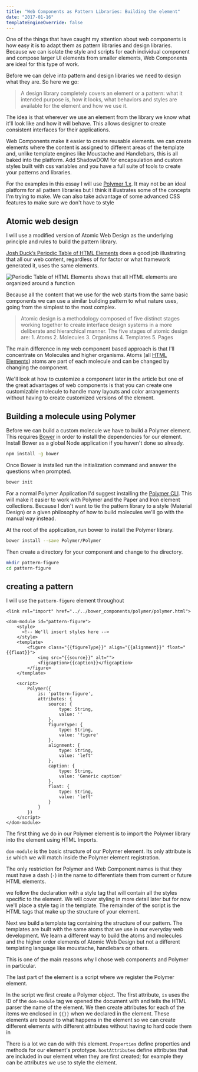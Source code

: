 ```yaml
---
title: "Web Components as Pattern Libraries: Building the element"
date: "2017-01-16"
templateEngineOverride: false
---
```


One of the things that have caught my attention about web components is how easy it is to adapt them as pattern libraries and design libraries. Because we can isolate the style and scripts for each individual component and compose larger UI elements from smaller elements, Web Components are ideal for this type of work.

Before we can delve into pattern and design libraries we need to design what they are. So here we go:

> A design library completely covers an element or a pattern: what it intended purpose is, how it looks, what behaviors and styles are available for the element and how we use it.

The idea is that wherever we use an element from the library we know what it'll look like and how it will behave. This allows designer to create consistent interfaces for their applications.

Web Components make it easier to create reusable elements. we can create elements where the content is assigned to different areas of the template and, unlike template engines like Moustache and Handlebars, this is all baked into the platform. Add ShadowDOM for encapsulation and custom styles built with css variables and you have a full suite of tools to create your patterns and libraries.

For the examples in this essay I will use [Polymer 1.x](https://www.polymer-project.org/1.0/). It may not be an ideal platform for all pattern libraries but I think it illustrates some of the concepts I'm trying to make. We can also take advantage of some advanced CSS features to make sure we don't have to style

## Atomic web design

I will use a modified version of Atomic Web Design as the underlying principle and rules to build the pattern library.

[Josh Duck’s Periodic Table of HTML Elements](http://zqsmm.qiniucdn.com/data/20110511083224/index.html) does a good job illustrating that all our web content, regardless of for factor or what framework generated it, uses the same elements.

![Periodic Table of HTML Elements shows that all HTML elements are organized around a function](https://res.cloudinary.com/dfh6ihzvj/image/upload/c_scale,w_500/f_auto,q_auto/html-periodic-table)

Because all the content that we use for the web starts from the same basic components we can use a similar building pattern to what nature uses, going from the simplest to the most complex.

> Atomic design is a methodology composed of five distinct stages working together to create interface design systems in a more deliberate and hierarchical manner. The five stages of atomic design are: 1. Atoms 2. Molecules 3. Organisms 4. Templates 5. Pages

The main difference in my web component based approach is that I'll concentrate on Molecules and higher organisms. Atoms (all [HTML Elements](https://developer.mozilla.org/en-US/docs/Web/HTML/Element)) atoms are part of each molecule and can be changed by changing the component.

We'll look at how to customize a component later in the article but one of the great advantages of web components is that you can create one customizable molecule to handle many layouts and color arrangements without having to create customized versions of the element.

## Building a molecule using Polymer

Before we can build a custom molecule we have to build a Polymer element. This requires [Bower](https://bower.io/) in order to install the dependencies for our element. Install Bower as a global Node application if you haven't done so already.

```bash
npm install -g bower
```

Once Bower is installed run the initialization command and answer the questions when prompted.

```bash
bower init
```

For a normal Polymer Application I'd suggest installing the [Polymer CLI](https://www.polymer-project.org/1.0/docs/tools/polymer-cli). This will make it easier to work with Polymer and the Paper and Iron element collections. Because I don't want to tie the pattern library to a style (Material Design) or a given philosophy of how to build molecules we'll go with the manual way instead.

At the root of the application, run bower to install the Polymer library.

```bash
bower install --save Polymer/Polymer
```

Then create a directory for your component and change to the directory.

```bash
mkdir pattern-figure
cd pattern-figure
```

## creating a pattern

I will use the `pattern-figure` element throughout

```markup
<link rel="import" href="../../bower_components/polymer/polymer.html">

<dom-module id="pattern-figure">
    <style>
      <!-- We'll insert styles here -->
    </style>
    <template>
        <figure class="{{figureType}}" align="{{alignment}}" float="{{float}}">
            <img src="{{source}}" alt="">
            <figcaption>{{caption}}</figcaption>
        </figure>
    </template>

    <script>
        Polymer({
            is: 'pattern-figure',
            attributes: {
                source: {
                    type: String,
                    value: ''
                },
                figureType: {
                    type: String,
                    value: 'figure'
                },
                alignment: {
                    type: String,
                    value: 'left'
                },
                caption: {
                    type: String,
                    value: 'Generic caption'
                },
                float: {
                    type: String,
                    value: 'left'
                }
            }
        })
    </script>
</dom-module>
```

The first thing we do in our Polymer element is to import the Polymer library into the element using HTML Imports.

`dom-module` is the basic structure of our Polymer element. Its only attribute is `id` which we will match inside the Polymer element registration.

The only restriction for Polymer and Web Component names is that they must have a dash (`-`) in the name to differentiate them from current or future HTML elements.

we follow the declaration with a style tag that will contain all the styles specific to the element. We will cover styling in more detail later but for now we'll place a style tag in the template. The remainder of the script is the HTML tags that make up the structure of your element.

Next we build a template tag containing the structure of our pattern. The templates are built with the same atoms that we use in our everyday web development. We learn a different way to build the atoms and molecules and the higher order elements of Atomic Web Design but not a different templating language like moustache, handlebars or others.

This is one of the main reasons why I chose web components and Polymer in particular.

The last part of the element is a script where we register the Polymer element.

In the script we first create a Polymer object. The first attribute, `is` uses the ID of the `dom-module` tag we opened the document with and tells the HTML parser the name of the element. We then create attributes for each of the items we enclosed in `{{}}` when we declared in the element. These elements are bound to what happens in the element so we can create different elements with different attributes without having to hard code them in

There is a lot we can do with this element. `Properties` define properties and methods for our element's prototype. `hostAttributes` define attributes that are included in our element when they are first created; for example they can be attributes we use to style the element.
